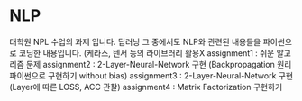# NLP
대학원 NPL 수업의 과제 입니다. 
딥러닝 그 중에서도 NLP와 관련된 내용들을 파이썬으로 코딩한 내용입니다. (케라스, 텐서 등의 라이브러리 활용X
assignment1 : 쉬운 알고리즘 문제
assignment2 : 2-Layer-Neural-Network 구현 (Backpropagation 원리 파이썬으로 구현하기 without bias)
assignment3 : 2-Layer-Neural-Network 구현 (Layer에 따른 LOSS, ACC 관찰)
assignment4 : Matrix Factorization 구현하기 
